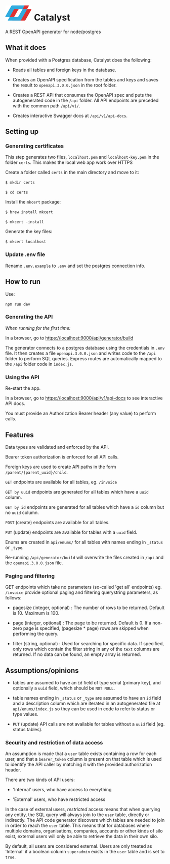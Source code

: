 # ![Catalyst](logo.svg) Catalyst

A REST OpenAPI generator for node/postgres

## What it does

When provided with a Postgres database, Catalyst does the following:

- Reads all tables and foreign keys in the database.

- Creates an OpenAPI specification from the tables and keys and saves the result to `openapi.3.0.0.json` in the root folder.

- Creates a REST API that consumes the OpenAPI spec and puts the autogenerated code in the `/api` folder. All API endpoints are preceded with the common path `/api/v1/`.

- Creates interactive Swagger docs at `/api/v1/api-docs`.

## Setting up
### Generating certificates

This step generates two files, `localhost.pem` and `localhost-key.pem` in the folder `certs`.
This makes the local web app work over HTTPS

Create a folder called `certs` in the main directory and move to it:

`$ mkdir certs`

`$ cd certs`

Install the `mkcert` package:

`$ brew install mkcert`

`$ mkcert -install`

Generate the key files:

`$ mkcert localhost`


### Update .env file

Rename `.env.example` to `.env` and set the postgres connection info.

## How to run

Use: 

`npm run dev`

### Generating the API 

*When running for the first time:*

In a browser, go to [https://localhost:9000/api/generator/build](https://localhost:9000/api/generator/build)

The generator connects to a postgres database using the credentials in `.env` file.
It then creates a file `openapi.3.0.0.json` and writes code to the `/api` folder to perform SQL queries.
Express routes are automatically mapped to the `/api` folder code in `index.js`.


### Using the API 

Re-start the app.

In a browser, go to  [https://localhost:9000/api/v1/api-docs](https://localhost:9000/api/v1/api-docs) to see interactive API docs.

You must provide an Authorization Bearer header (any value) to perform calls.


## Features

Data types are validated and enforced by the API.

Bearer token authorization is enforced for all API calls.

Foreign keys are used to create API paths in the form `/parent/{parent_uuid}/child`.

`GET` endpoints are available for all tables, eg. `/invoice`

`GET by uuid` endpoints are generated for all tables which have a `uuid` column. 

`GET by id` endpoints are generated for all tables which have a `id` column but no `uuid` column.

`POST` (create) endpoints are available for all tables.

`PUT` (update) endpoints are available for tables with a `uuid` field.

Enums are created in `api/enums/` for all tables with names ending in `_status` or `_type`.

Re-running `/api/generator/build` will overwrite the files created in `/api` and the `openapi.3.0.0.json` file.

### Paging and filtering

GET endpoints which take no parameters (so-called 'get all' endpoints) eg. `/invoice` provide optional paging and filtering querystring parameters, as follows:

- pagesize (integer, optional) : The number of rows to be returned. Default is 10. Maximum is 100.

- page (integer, optional) : The page to be returned. Default is 0. If a non-zero page is specified, (pagesize * page) rows are skipped when performing the query.

- filter (string, optional) : Used for searching for specific data. If specified, only rows which contain the filter string in any of the `text` columns are returned. If no data can be found, an empty array is returned.



## Assumptions/opinions

- tables are assumed to have an `id` field of type serial (primary key), 
and optionally a `uuid` field, which should be `NOT NULL`.

- table names ending in `_status` or `_type` are assumed to have an `id` field and a description column which are iterated in an autogenerated file at `api/enums/index.js` so they can be used in code to refer to status or type values.

- `PUT` (update) API calls are not available for tables without a `uuid` field (eg. status tables).

### Security and restriction of data access

An assumption is made that a `user` table exists containing a row for each user, and that a `bearer_token` column is present on that table which is used to identify the API caller by
matching it with the provided authorization header.

There are two kinds of API users:

- 'Internal' users, who have access to everything

- 'External' users, who have restricted access

In the case of external users, *restricted* access means that when querying any entity, the SQL
query will always join to the `user` table, directly or indirectly. The API code generator discovers
which tables are needed to join in order to reach the `user` table. This means that for databases
where multiple domains, organisations, companies, accounts or other kinds of silo exist, external 
users will only be able to retrieve the data in their own silo.

By default, all users are considered external. Users are only treated as 'Internal' if a boolean column `superadmin` exists in the `user` table and is set to `true`.
